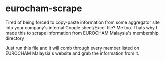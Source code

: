 # eurocham-scrape
Tired of being forced to copy-paste information from some aggregator site into your company's internal Google sheet/Excel file? Me too. Thats why I made this to scrape information from EUROCHAM Malaysia's membership directory

Just run this file and it will comb through every member listed on EUROCHAM Malaysia's website and grab the information from it. 
